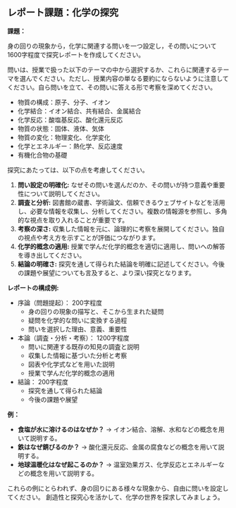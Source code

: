 ## レポート課題：化学の探究

**課題：**

身の回りの現象から，化学に関連する問いを一つ設定し，その問いについて1600字程度で探究レポートを作成してください。

問いは、授業で扱った以下のテーマの中から選択するか、これらに関連するテーマを選んでください。ただし、授業内容の単なる要約にならないように注意してください。自ら問いを立て、その問いに答える形で考察を深めてください。

* 物質の構成：原子、分子、イオン
* 化学結合：イオン結合、共有結合、金属結合
* 化学反応：酸塩基反応、酸化還元反応
* 物質の状態：固体、液体、気体
* 物質の変化：物理変化、化学変化
* 化学とエネルギー：熱化学、反応速度
* 有機化合物の基礎

探究にあたっては、以下の点を考慮してください。

1. **問い設定の明確化:**  なぜその問いを選んだのか、その問いが持つ意義や重要性について説明してください。
2. **調査と分析:**  図書館の蔵書、学術論文、信頼できるウェブサイトなどを活用し、必要な情報を収集し、分析してください。複数の情報源を参照し、多角的な視点を取り入れることが重要です。
3. **考察の深さ:**  収集した情報を元に、論理的に考察を展開してください。独自の視点や考え方を示すことが評価につながります。
4. **化学的概念の適用:**  授業で学んだ化学的概念を適切に適用し、問いへの解答を導き出してください。
5. **結論の明確さ:**  探究を通して得られた結論を明確に記述してください。今後の課題や展望についても言及すると、より深い探究となります。


**レポートの構成例:**

* 序論（問題提起）： 200字程度
    * 身の回りの現象の描写と、そこから生まれた疑問
    * 疑問を化学的な問いに変換する過程
    * 問いを選択した理由、意義、重要性
* 本論（調査・分析・考察）： 1200字程度
    * 問いに関連する既存の知見の調査と説明
    * 収集した情報に基づいた分析と考察
    * 図表や化学式などを用いた説明
    * 授業で学んだ化学的概念の適用
* 結論： 200字程度
    * 探究を通して得られた結論
    * 今後の課題や展望


**例：**

* **食塩が水に溶けるのはなぜか？**  → イオン結合、溶解、水和などの概念を用いて説明する。
* **鉄はなぜ錆びるのか？** → 酸化還元反応、金属の腐食などの概念を用いて説明する。
* **地球温暖化はなぜ起こるのか？** → 温室効果ガス、化学反応とエネルギーなどの概念を用いて説明する。


これらの例にとらわれず、身の回りにある様々な現象から、自由に問いを設定してください。  創造性と探究心を活かして、化学の世界を探求してみましょう。
